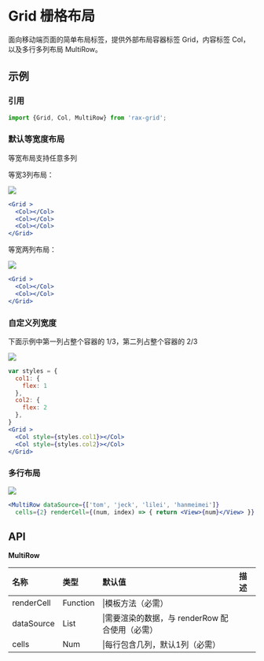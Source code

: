 # Grid 栅格布局

面向移动端页面的简单布局标签，提供外部布局容器标签 Grid，内容标签 Col，以及多行多列布局 MultiRow。

## 示例

### 引用

```jsx
import {Grid, Col, MultiRow} from 'rax-grid';
```

### 默认等宽度布局

等宽布局支持任意多列

等宽3列布局：

![](https://img.alicdn.com/tps/TB17t9SKVXXXXXnapXXXXXXXXXX-415-116.png)

```jsx
<Grid >
  <Col></Col>
  <Col></Col>
  <Col></Col>
</Grid>
```

等宽两列布局：

![](https://img.alicdn.com/tps/TB1Dk9OKVXXXXciapXXXXXXXXXX-415-115.png)

```jsx
<Grid >
  <Col></Col>
  <Col></Col>
</Grid>
```

### 自定义列宽度

下面示例中第一列占整个容器的 1/3，第二列占整个容器的 2/3

![](https://img.alicdn.com/tps/TB1LL5TKVXXXXcHaXXXXXXXXXXX-415-113.png)

```jsx
var styles = {
  col1: {
    flex: 1
  },
  col2: {
    flex: 2
  },
}
<Grid >
  <Col style={styles.col1}></Col>
  <Col style={styles.col2}></Col>
</Grid>
```

### 多行布局

![](https://img.alicdn.com/tps/TB12k55KVXXXXXfXVXXXXXXXXXX-415-230.png)

```jsx
<MultiRow dataSource={['tom', 'jeck', 'lilei', 'hanmeimei']} 
  cells={2} renderCell={(num, index) => { return <View>{num}</View> }} />
```

## API

**MultiRow**

|名称|类型|默认值|描述|
|:---------------|:--------|:----|:----------|
|renderCell|Function|\|模板方法（必需）|
|dataSource|List|\|需要渲染的数据，与 renderRow 配合使用（必需）|
|cells|Num|\|每行包含几列，默认1列（必需）|
